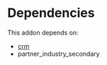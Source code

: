 # Dependencies

This addon depends on:

- [crm](../../odoo-bringout-oca-ocb-crm)
- partner_industry_secondary
